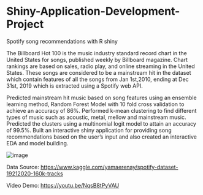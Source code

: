 # Shiny-Application-Development-Project
Spotify song recommendations with R shiny

The Billboard Hot 100 is the music industry standard record chart in the United States for songs, published weekly by Billboard magazine. Chart rankings are based on sales, radio play, and online streaming in the United States. These songs are considered to be a mainstream hit in the dataset which contain features of all the songs from Jan 1st,2010, ending at Dec 31st, 2019 which is extracted using a Spotify web API. 

Predicted mainstream hit music based on song features using an ensemble learning method, Random Forest Model with 10 fold cross validation to achieve an accuracy of 86%. Performed k-mean clustering to find different types of music such as acoustic, metal, mellow and mainstream music. Predicted the clusters using a multinomial logit model to attain an accuracy of 99.5%. Built an interactive shiny application for providing song recommendations based on the user’s input and also created an interactive EDA and model building. 


![image](https://user-images.githubusercontent.com/78705262/111700702-c3705680-8807-11eb-98c6-849e28ab8431.png)

Data Source: https://www.kaggle.com/yamaerenay/spotify-dataset-19212020-160k-tracks

Video Demo: https://youtu.be/NqsB8tPyVAU
